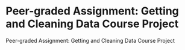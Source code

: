 # Peer-graded Assignment: Getting and Cleaning Data Course Project
 Peer-graded Assignment: Getting and Cleaning Data Course Project
